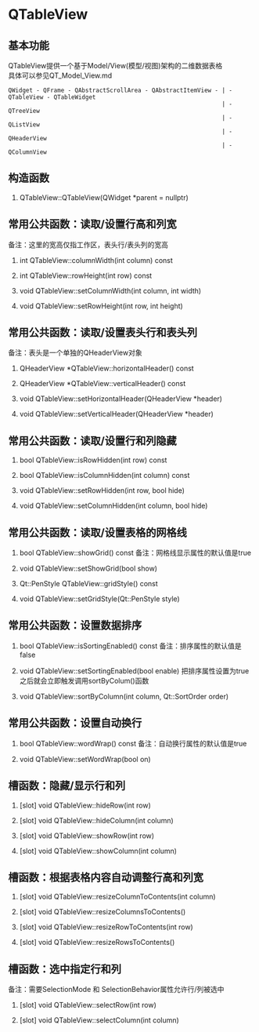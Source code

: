 # QTableView

## 基本功能
QTableView提供一个基于Model/View(模型/视图)架构的二维数据表格  
具体可以参见QT_Model_View.md  
```
QWidget - QFrame - QAbstractScrollArea - QAbstractItemView - | - QTableView - QTableWidget 
															 | - QTreeView
															 | - QListView
															 | - QHeaderView
															 | - QColumnView
```


## 构造函数
1. QTableView::QTableView(QWidget \*parent = nullptr)


## 常用公共函数：读取/设置行高和列宽
备注：这里的宽高仅指工作区，表头行/表头列的宽高
1. int QTableView::columnWidth(int column) const

2. int QTableView::rowHeight(int row) const

3. void QTableView::setColumnWidth(int column, int width)

3. void QTableView::setRowHeight(int row, int height)


## 常用公共函数：读取/设置表头行和表头列
备注：表头是一个单独的QHeaderView对象
1. QHeaderView \*QTableView::horizontalHeader() const

2. QHeaderView \*QTableView::verticalHeader() const
 
3. void QTableView::setHorizontalHeader(QHeaderView \*header)

4. void QTableView::setVerticalHeader(QHeaderView \*header)


## 常用公共函数：读取/设置行和列隐藏
1. bool QTableView::isRowHidden(int row) const

2. bool QTableView::isColumnHidden(int column) const

3. void QTableView::setRowHidden(int row, bool hide)

4. void QTableView::setColumnHidden(int column, bool hide)


## 常用公共函数：读取/设置表格的网格线
1. bool QTableView::showGrid() const
备注：网格线显示属性的默认值是true

2. void QTableView::setShowGrid(bool show)

3. Qt::PenStyle QTableView::gridStyle() const

4. void QTableView::setGridStyle(Qt::PenStyle style)


## 常用公共函数：设置数据排序
1. bool QTableView::isSortingEnabled() const
备注：排序属性的默认值是false

2. void QTableView::setSortingEnabled(bool enable)
把排序属性设置为true之后就会立即触发调用sortByColum()函数

3. void QTableView::sortByColumn(int column, Qt::SortOrder order)


## 常用公共函数：设置自动换行
1. bool QTableView::wordWrap() const
备注：自动换行属性的默认值是true

2. void QTableView::setWordWrap(bool on)


## 槽函数：隐藏/显示行和列
1. [slot] void QTableView::hideRow(int row)

2. [slot] void QTableView::hideColumn(int column)

3. [slot] void QTableView::showRow(int row)

4. [slot] void QTableView::showColumn(int column)


## 槽函数：根据表格内容自动调整行高和列宽
1. [slot] void QTableView::resizeColumnToContents(int column)

2. [slot] void QTableView::resizeColumnsToContents()

3. [slot] void QTableView::resizeRowToContents(int row)

4. [slot] void QTableView::resizeRowsToContents()


## 槽函数：选中指定行和列
备注：需要SelectionMode 和 SelectionBehavior属性允许行/列被选中
1. [slot] void QTableView::selectRow(int row)

2. [slot] void QTableView::selectColumn(int column)




